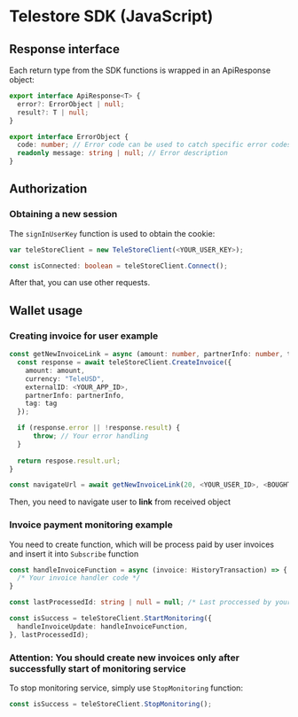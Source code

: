 # Telestore SDK (JavaScript)

## Response interface

Each return type from the SDK functions is wrapped in an ApiResponse<T> object:

```ts
export interface ApiResponse<T> {
  error?: ErrorObject | null;
  result?: T | null;
}

export interface ErrorObject {
  code: number; // Error code can be used to catch specific error codes
  readonly message: string | null; // Error description     
}
```

## Authorization

### Obtaining a new session

The `signInUserKey` function is used to obtain the cookie:

```ts
var teleStoreClient = new TeleStoreClient(<YOUR_USER_KEY>);

const isConnected: boolean = teleStoreClient.Connect();
```

After that, you can use other requests.

## Wallet usage

### Creating invoice for user example

```ts
const getNewInvoiceLink = async (amount: number, partnerInfo: number, tag: string) => {
  const response = await teleStoreClient.CreateInvoice({
    amount: amount,
    currency: "TeleUSD",
    externalID: <YOUR_APP_ID>,
    partnerInfo: partnerInfo,
    tag: tag
  });

  if (response.error || !response.result) {
      throw; // Your error handling
  }
  
  return respose.result.url;
}

const navigateUrl = await getNewInvoiceLink(20, <YOUR_USER_ID>, <BOUGHT_ITEM_INFO>);
```

Then, you need to navigate user to **link** from received object

### Invoice payment monitoring example

You need to create function, which will be process paid by user invoices and insert it into `Subscribe` function

```ts
const handleInvoiceFunction = async (invoice: HistoryTransaction) => {
  /* Your invoice handler code */
}

const lastProcessedId: string | null = null; /* Last proccessed by your app invoice */

const isSuccess = teleStoreClient.StartMonitoring({
  handleInvoiceUpdate: handleInvoiceFunction,
}, lastProcessedId);
```

### Attention: You should create new invoices only after successfully start of monitoring service

To stop monitoring service, simply use `StopMonitoring` function:

```ts
const isSuccess = teleStoreClient.StopMonitoring();
```
